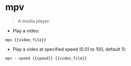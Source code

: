 # mpv

> A media player.

- Play a video:

`mpv {{video_file}}`

- Play a video at specified speed (0.01 to 100, default 1):

`mpv --speed {{speed}} {{video_file}}`
